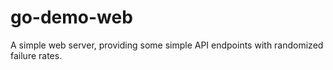 # go-demo-web
A simple web server, providing some simple API endpoints with randomized failure rates.
